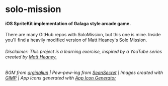 # solo-mission
#### iOS SpriteKit implementation of Galaga style arcade game.

There are many GitHub repos with SoloMission, but this one is mine. Inside you'll find a heavily modified version of Matt Heaney's Solo Mission.

###### Disclaimer: This project is a learning exercise, inspired by a YouTube series created by [Matt Heaney.](https://www.youtube.com/playlist?list=PLrL5aCF7Ods-6C7QjzXibUZoYjMzhWBfL)

###### BGM from [orginaljun](https://freesound.org/people/orginaljun/sounds/396960/) | Pew-pew-ing from [SeanSecret](https://freesound.org/people/SeanSecret/sounds/440661/) | Images created with [GIMP](https://www.gimp.org/) | App Icons generated with [App Icon Generator](https://appicon.co/)
